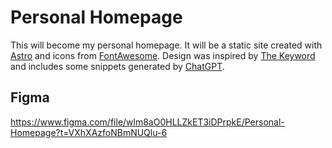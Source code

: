 # Personal Homepage

This will become my personal homepage. It will be a static site created with [Astro](https://astro.build/) and icons from [FontAwesome](https://fontawesome.com/). Design was inspired by [The Keyword](blog.google) and includes some snippets generated by [ChatGPT](https://chat.openai.com/).

## Figma

<https://www.figma.com/file/wlm8aO0HLLZkET3iDPrpkE/Personal-Homepage?t=VXhXAzfoNBmNUQlu-6>
